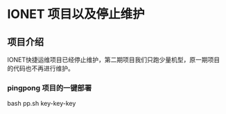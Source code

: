 # IONET 项目以及停止维护

## 项目介绍
IONET快捷运维项目已经停止维护，第二期项目我们只跑少量机型，原一期项目的代码也不再进行维护。

### pingpong 项目的一键部署

bash pp.sh key-key-key